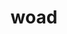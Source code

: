 ---
category: 4-letters
denotation: null
name: woad
reference_link: https://www.etymonline.com/word/woad
root_language: null
root_name: null
title: woad
type: free
word_sums:
- respelling: woad
  sum: 'Woad + '
---
